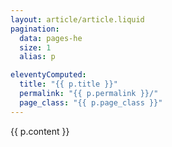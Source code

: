 ```yaml
---
layout: article/article.liquid
pagination:
  data: pages-he
  size: 1
  alias: p

eleventyComputed:
  title: "{{ p.title }}"
  permalink: "{{ p.permalink }}/"
  page_class: "{{ p.page_class }}"
---
```


{{ p.content }}
